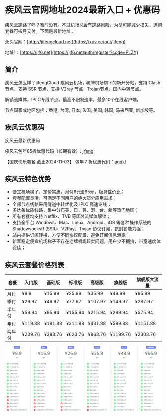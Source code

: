 # 疾风云官网地址2024最新入口 + 优惠码

疾风云跑路了吗？暂时没有。不过机场总会有跑路风险，为尽可能减少损失，选购套餐可按月支付。下面是最新地址：

永久官网：[http://jifengcloud.net](https://xuv.cc/out/jifeng)

地址1：[https://jif6.net](https://jif6.net/auth/register?code=PLZY)

## 简介

疾风云怎么样？jifengCloud 疾风云机场，老牌机场旗下的新开分站，支持 Clash 节点，支持 SSR 节点，支持 V2ray 节点、Trojan节点，国内中转节点。

解锁流媒体，IPLC专线节点。最高不限制速率，最多10个在线客户端。

节点国家或地区包括：香港, 台湾, 日本, 法国, 美国, 韩国, 马来西亚, 新加坡等。

## 疾风云优惠码

疾风云最新优惠码

疾风云包年85折优惠代码（长期有效）：[jifeng](https://xuv.cc/out/jifeng)

【国庆快乐套餐 截止2024-11-03】 包年 7 折优惠代码：[agqkl](https://xuv.cc/out/jifeng)

## 疾风云特色优势

+ 便宜机场梯子，定价实惠，月付9元至95元，极具性价比；
+ 套餐配置灵活，可满足不同用户的绝大部分应用需求；
+ 全部节点线路采用隧道中转优化及 IPLC 高速专线；
+ 多达条优质线路，集中分布美、日、韩、港、台、新等热门地区；
+ 所有套餐均支持 Netflix、TVB 等国外流媒体解锁；
+ 支持全平台 Windows、Mac、Linux、Android、iOS 等各种操作系统的 ShadowsocksR (SSR)、V2Ray、Trojan 协议订阅，抗封锁能力强；
+ 站内提供订阅转换，方便不同协议配置，避免订阅信息泄露；
+ 新晋稳定便宜机场梯子不存在老牌机场超卖问题，用户少不拥挤，带宽速度体验佳；

## 疾风云套餐价格列表

|套餐|入门版|基础版|标准版|高级版|旗舰版|旗舰版大流量|
|----|----|----|----|----|----|----|
|月付|¥9.9|¥15.99|¥25.99|¥35.99|¥49.99|¥95.99|
|季付|¥29.97|¥49.97|¥77.97|¥107.97|¥149.97|¥287.97|
|半年付|¥59.94|¥95.94|¥155.94|¥215.94|¥299.94|¥575.94|
|年付|¥119.88|¥191.88|¥311.88|¥431.88|¥599.88|¥1151.88|
|两年付|¥239.76|¥383.76|¥623.76|¥863.76|¥1199.76|¥2303.76|

[![疾风云机场套餐价格](0_jifeng_20240604_222128.png)](https://xuv.cc/out/jifeng)
